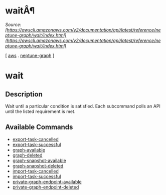 # waitÂ¶

*Source: [https://awscli.amazonaws.com/v2/documentation/api/latest/reference/neptune-graph/wait/index.html](https://awscli.amazonaws.com/v2/documentation/api/latest/reference/neptune-graph/wait/index.html)*

[ [aws](https://awscli.amazonaws.com/v2/documentation/api/latest/reference/index.html#cli-aws) . [neptune-graph](https://awscli.amazonaws.com/v2/documentation/api/latest/reference/neptune-graph/index.html#cli-aws-neptune-graph) ]

# wait

## Description

Wait until a particular condition is satisfied. Each subcommand polls an API until the listed requirement is met.

## Available Commands

- [export-task-cancelled](https://awscli.amazonaws.com/v2/documentation/api/latest/reference/neptune-graph/wait/export-task-cancelled.html)
- [export-task-successful](https://awscli.amazonaws.com/v2/documentation/api/latest/reference/neptune-graph/wait/export-task-successful.html)
- [graph-available](https://awscli.amazonaws.com/v2/documentation/api/latest/reference/neptune-graph/wait/graph-available.html)
- [graph-deleted](https://awscli.amazonaws.com/v2/documentation/api/latest/reference/neptune-graph/wait/graph-deleted.html)
- [graph-snapshot-available](https://awscli.amazonaws.com/v2/documentation/api/latest/reference/neptune-graph/wait/graph-snapshot-available.html)
- [graph-snapshot-deleted](https://awscli.amazonaws.com/v2/documentation/api/latest/reference/neptune-graph/wait/graph-snapshot-deleted.html)
- [import-task-cancelled](https://awscli.amazonaws.com/v2/documentation/api/latest/reference/neptune-graph/wait/import-task-cancelled.html)
- [import-task-successful](https://awscli.amazonaws.com/v2/documentation/api/latest/reference/neptune-graph/wait/import-task-successful.html)
- [private-graph-endpoint-available](https://awscli.amazonaws.com/v2/documentation/api/latest/reference/neptune-graph/wait/private-graph-endpoint-available.html)
- [private-graph-endpoint-deleted](https://awscli.amazonaws.com/v2/documentation/api/latest/reference/neptune-graph/wait/private-graph-endpoint-deleted.html)